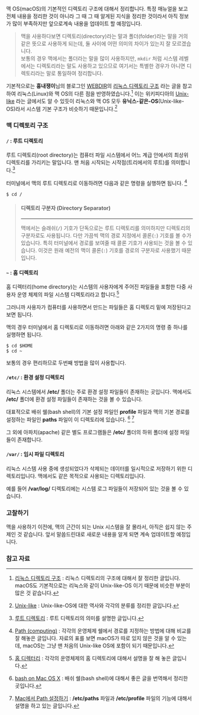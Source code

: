 맥 OS(macOS)의 기본적인 디렉토리 구조에 대해서 정리합니다. 특정 매뉴얼을 보고 전체 내용을 정리한 것이 아니라 그 때 그 때 알게된 지식을 정리한 것이라서 아직 정보가 많이 부족하지만 앞으로계속 내용을 업데이트 할 예정입니다.

> 맥을 사용하다보면 디렉토리(directory)라는 말과 폴더(folder)라는 말을 거의 같은 뜻으로 사용하게 되는데, 둘 사이에 어떤 의미의 차이가 있는지 잘 모르겠습니다.  
> 보통의 경우 맥에서는 폴더라는 말을 많이 사용하지만, `mkdir` 처럼 시스템 레벨에서는 디렉토리라는 말도 사용하고 있으므로 여기서는 특별한 경우가 아니면 디렉토리라는 말로 통일하여 정리합니다.

기본적으로는 **흉내쟁이**님의 블로그인 [WEBDIR](http://webdir.tistory.com)의 [리눅스 디렉토리 구조](http://webdir.tistory.com/101) 라는 글을 참고하여  리눅스(Linux)와 맥 OS의 다른 점을 반영하였습니다.[^webdir] 이는 위키피디아의 [Unix-like](https://en.wikipedia.org/wiki/Unix-like) 라는 글에서도 알 수 있듯이 리눅스와 맥 OS 모두 **유닉스-같은-OS**(Unix-like-OS)라서 시스템 기본 구조가 비슷하기 때문입니다.[^wiki]

### 맥 디렉토리 구조 

#### `/` : 루트 디렉토리

루트 디렉토리(root directory)는 컴퓨터 파일 시스템에서 어느 계급 안에서의 최상위 디렉토리를 가리키는 말입니다. 맨 처음 시작되는 시작점(트리에서의 루트)를 의미합니다.[^wikipedia-Root]  

터미널에서 맥의 루트 디렉토리로 이동하려면 다음과 같은 명령을 실행하면 됩니다. [^path]

```
$ cd /
```
> #### 디렉토리 구분자 (Directory Separator)
> - - -
> 맥에서는 슬래쉬(`/`) 기호가 단독으로는 루트 디렉토리를 의미하지만 디렉토리의 구분자로도 사용됩니다. 다만 가끔씩 맥의 경로 지정에서 콜론(`:`) 기호를 볼 수가 있습니다. 특히 터미널에서 경로를 보여줄 때 콜론 기호가 사용되는 것을 볼 수 있습니다. 이것은 원래 예전의 맥이 콜론(`:`) 기호를 경로의 구분자로 사용했기 때문입니다.


#### `~` : 홈 디렉토리

홈 디렉터리(home directory)는 시스템의 사용자에게 주어진 파일들을 포함한 다중 사용자 운영 체제의 파일 시스템 디렉토리라고 합니다.[^wikipedia-Home] 

그러니까 사용자가 컴퓨터를 사용하면서 만드는 파일들은 홈 디렉토리 밑에 저장된다고 보면 됩니다.

맥의 경우 터미널에서 홈 디렉토리로 이동하려면 아래와 같은 2가지의 명령 중 하나를 실행하면 됩니다.

```
$ cd $HOME
$ cd ~
```

보통의 경우 편리하므로 두번째 방법을 많이 사용합니다.

#### `/etc/` : 환경 설정 디렉토리

리눅스 시스템에서 **/etc/** 폴더는 주로 환경 설정 파일들이 존재하는 곳입니다. 맥에서도 **/etc/** 폴더에 환경 설정 파일들이 존재하는 것을 볼 수 있습니다. 

대표적으로 배쉬 쉘(bash shell)의 기본 설정 파일인 **profile** 파일과 맥의 기본 경로를 설정하는 파일인 **paths** 파일이 이 디렉토리에 있습니다. [^appletree]  [^elfinlas]

그 외에 아파치(apache) 같은 별도 프로그램들은 **/etc/** 폴더의 하위 폴더에 설정 파일들이 존재합니다.

#### `/var/` : 임시 파일 디렉토리

리눅스 시스템 사용 중에 생성되었다가 삭제되는 데이터를 일시적으로 저장하기 위한 디렉토리입니다. 맥에서도 같은 목적으로 사용되는 디렉토리입니다.

예를 들어 **/var/log/** 디렉토리에는 시스템 로그 파일들이 저장되어 있는 것을 볼 수 있습니다.

### 고찰하기

맥을 사용하기 이전에, 맥의 근간이 되는 Unix 시스템을 잘 몰라서, 아직은 쉽지 않는 주제인 것 같습니다. 앞서 말씀드린대로 새로운 내용을 알게 되면 계속 업데이트할 예정입니다.

### 참고 자료

[^webdir]: [리눅스 디렉토리 구조](http://webdir.tistory.com/101) : 리눅스 디렉토리의 구조에 대해서 잘 정리한 글입니다. macOS도 기본적으로는 리눅스와 같이 Unix-like-OS 이기 때문에 비슷한 부분이 많은 것 같습니다. 

[^wiki]: [Unix-like](https://en.wikipedia.org/wiki/Unix-like) : Unix-like-OS에 대한 역사와 각각의 분류를 정리한 글입니다.

[^wikipedia-Root]: [루트 디렉토리](https://ko.wikipedia.org/wiki/루트_디렉토리) : 루트 디렉토리의 의미를 설명한 글입니다.

[^path]: [Path (computing)](https://en.wikipedia.org/wiki/Path_(computing)) : 각각의 운영체제 쉘에서 경로를 지정하는 방법에 대해 비교를 잘 해놓은 글입니다. 자료의 표를 보면 macOS가 따로 있지 않은 것을 알 수 있는데, macOS는 그냥 맨 처음의 Unix-like OS에 포함이 되기 때문입니다.

[^wikipedia-Home]: [홈 디렉터리](https://ko.wikipedia.org/wiki/홈_디렉터리) : 각각의 운영체제의 홈 디렉토리에 대해서 설명을 잘 해 놓은 글입니다.

[^appletree]: [bash on Mac OS X](http://appletree.or.kr/forum/viewtopic.php?id=13) : 배쉬 쉘(bash shell)에 대해서 좋은 글을 번역해서 정리한 곳입니다.

[^elfinlas]: [Mac에서 Path 설정하기](http://elfinlas.tistory.com/266) : **/etc/paths** 파일과 **/etc/profile** 파일의 기능에 대해서 설명을 하고 있는 글입니다.